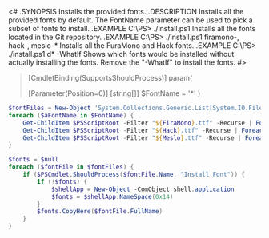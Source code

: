 <#
.SYNOPSIS
    Installs the provided fonts.
.DESCRIPTION
    Installs all the provided fonts by default.  The FontName
    parameter can be used to pick a subset of fonts to install.
.EXAMPLE
    C:\PS> ./install.ps1
    Installs all the fonts located in the Git repository.
.EXAMPLE
    C:\PS> ./install.ps1 firamono-, hack-, meslo-*
    Installs all the FuraMono and Hack fonts.
.EXAMPLE
    C:\PS> ./install.ps1 d* -WhatIf
    Shows which fonts would be installed without actually installing the fonts.
    Remove the "-WhatIf" to install the fonts.
#>

> [CmdletBinding(SupportsShouldProcess)]
> param(
>
> <!-- # Specifies the font name to install.  Default value will install  all fonts. -->
>
> [Parameter(Position=0)]
> [string[]]
> $FontName = '*'
> )

```powershell
$fontFiles = New-Object 'System.Collections.Generic.List[System.IO.FileInfo]'
foreach ($aFontName in $FontName) {
    Get-ChildItem $PSScriptRoot -Filter "${FiraMono}.ttf" -Recurse | Foreach-Object {$fontFiles.Add($_)}
    Get-ChildItem $PSScriptRoot -Filter "${Hack}.ttf" -Recurse | Foreach-Object {$fontFiles.Add($_)}
    Get-ChildItem $PSScriptRoot -Filter "${Meslo}.ttf" -Recurse | Foreach-Object {$fontFiles.Add($_)}
}
```
```powershell
$fonts = $null
foreach ($fontFile in $fontFiles) {
    if ($PSCmdlet.ShouldProcess($fontFile.Name, "Install Font")) {
        if (!$fonts) {
            $shellApp = New-Object -ComObject shell.application
            $fonts = $shellApp.NameSpace(0x14)
        }
        $fonts.CopyHere($fontFile.FullName)
    }
}
```